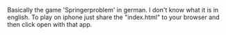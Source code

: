 Basically the game 'Springerproblem' in german.
I don't know what it is in english.
To play on iphone just share the "index.html" to your browser and then click open with that app.
